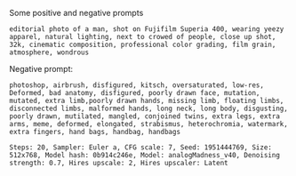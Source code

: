 Some positive and negative prompts

```
editorial photo of a man, shot on Fujifilm Superia 400, wearing yeezy apparel, natural lighting, next to crowed of people, close up shot, 32k, cinematic composition, professional color grading, film grain, atmosphere, wondrous
```

Negative prompt:

```
photoshop, airbrush, disfigured, kitsch, oversaturated, low-res, Deformed, bad anatomy, disfigured, poorly drawn face, mutation, mutated, extra limb,poorly drawn hands, missing limb, floating limbs, disconnected limbs, malformed hands, long neck, long body, disgusting, poorly drawn, mutilated, mangled, conjoined twins, extra legs, extra arms, meme, deformed, elongated, strabismus, heterochromia, watermark, extra fingers, hand bags, handbag, handbags
```

```Steps: 20, Sampler: Euler a, CFG scale: 7, Seed: 1951444769, Size: 512x768, Model hash: 0b914c246e, Model: analogMadness_v40, Denoising strength: 0.7, Hires upscale: 2, Hires upscaler: Latent```

